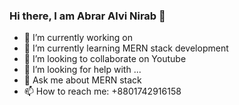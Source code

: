 ### Hi there, I am Abrar Alvi Nirab 👋





- 🔭 I’m currently working on 
- 🌱 I’m currently learning MERN stack development
- 👯 I’m looking to collaborate on Youtube
- 🤔 I’m looking for help with ...
- 💬 Ask me about MERN stack
- 📫 How to reach me: +8801742916158
<!-- - 😄 Pronouns: ...
- ⚡ Fun fact: ... -->

